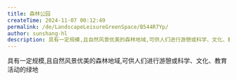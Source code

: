 ```yaml
---
title: 森林公园
createTime: 2024-11-07 00:12:49
permalink: /de/LandscapeLeisureGreenSpace/B544R7Yp/
author: sunshang-hl
description: 具有一定规模,且自然风景优美的森林地域,可供人们进行游憩或科学、文化、教育活动的绿地
---
```


具有一定规模,且自然风景优美的森林地域,可供人们进行游憩或科学、文化、教育活动的绿地